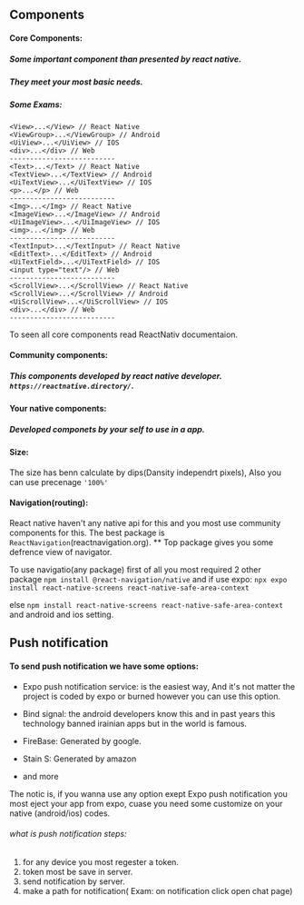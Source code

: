 ## Components

#### Core Components:

##### Some important component than presented by react native.

##### They meet your most basic needs.

##### Some Exams:

```
<View>...</View> // React Native
<ViewGroup>...</ViewGroup> // Android
<UiView>...</UiView> // IOS
<div>...</div> // Web
--------------------------
<Text>...</Text> // React Native
<TextView>...</TextView> // Android
<UiTextView>...</UiTextView> // IOS
<p>...</p> // Web
--------------------------
<Img>...</Img> // React Native
<ImageView>...</ImageView> // Android
<UiImageView>...</UiImageView> // IOS
<img>...</img> // Web
--------------------------
<TextInput>...</TextInput> // React Native
<EditText>...</EditText> // Android
<UiTextField>...</UiTextField> // IOS
<input type="text"/> // Web
--------------------------
<ScrollView>...</ScrollView> // React Native
<ScrollView>...</ScrollView> // Android
<UiScrollView>...</UiScrollView> // IOS
<div>...</div> // Web
--------------------------
```

To seen all core components read ReactNativ documentaion.

#### Community components:

##### This components developed by react native developer. `https://reactnative.directory/`.

#### Your native components:

##### Developed componets by your self to use in a app.

#### Size:

The size has benn calculate by dips(Dansity independrt pixels), Also you can use precenage `'100%'`

#### Navigation(routing):

React native haven't any native api for this and you most use community components for this.
The best package is `ReactNavigation`(reactnavigation.org).
\*\* Top package gives you some defrence view of navigator.

To use navigatio(any package) first of all you most required 2 other package
`npm install @react-navigation/native`
and
if use expo:
`npx expo install react-native-screens react-native-safe-area-context`

else
`npm install react-native-screens react-native-safe-area-context`
and android and ios setting.

## Push notification

#### To send push notification we have some options:

- Expo push notification service: is the easiest way, And it's not matter the project is coded by expo or burned however you can use this option.

- Bind signal: the android developers know this and in past years this technology banned irainian apps but in the world is famous.

- FireBase: Generated by google.
- Stain S: Generated by amazon

- and more

The notic is, if you wanna use any option exept Expo push notification you most eject your app from expo, cuase you need some customize on your native (android/ios) codes.

###### what is push notification steps:

1. for any device you most regester a token.
2. token most be save in server.
3. send notification by server.
4. make a path for notification( Exam: on notification click open chat page)
